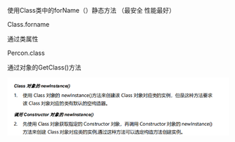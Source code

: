 使用Class类中的forName（）静态方法 （最安全 性能最好）

Class.forname 

通过类属性

Percon.class

通过对象的GetClass()方法

![image-20210224112434927](assets/image-20210224112434927.png)